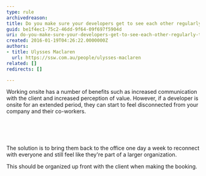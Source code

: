 ```yaml
---
type: rule
archivedreason: 
title: Do you make sure your developers get to see each other regularly to avoid becoming disconnected?
guid: be1f4ec1-75c2-46dd-9f64-09f697f5904d
uri: do-you-make-sure-your-developers-get-to-see-each-other-regularly-to-avoid-becoming-disconnected
created: 2016-01-19T04:26:22.0000000Z
authors:
- title: Ulysses Maclaren
  url: https://ssw.com.au/people/ulysses-maclaren
related: []
redirects: []

---
```



Working onsite has a number of benefits such as increased communication with the client and increased perception of value. However, if a developer is onsite for an extended period, they can start to feel disconnected from your company and their co-workers​.<div>​<br></div>
<br><excerpt class='endintro'></excerpt><br>
<p>​The solution is to bring them back to the office one day a week to reconnect with everyone and still feel like they're part of a larger organization.</p><p>This should be organized​ up front with the client when making the booking.</p>


